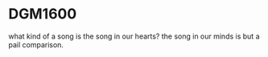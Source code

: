 # DGM1600

what kind of a song is the song in our hearts?
the song in our minds is but a pail comparison.
